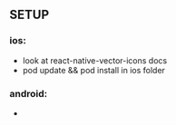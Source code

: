## SETUP

### ios:
* look at react-native-vector-icons docs
* pod update && pod install in ios folder

### android:
* 

